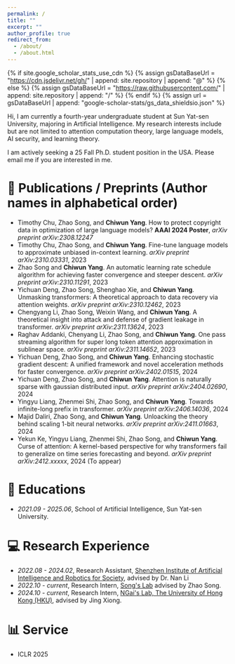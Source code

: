 ```yaml
---
permalink: /
title: ""
excerpt: ""
author_profile: true
redirect_from: 
  - /about/
  - /about.html
---
```

{% if site.google_scholar_stats_use_cdn %}
{% assign gsDataBaseUrl = "https://cdn.jsdelivr.net/gh/" | append: site.repository | append: "@" %}
{% else %}
{% assign gsDataBaseUrl = "https://raw.githubusercontent.com/" | append: site.repository | append: "/" %}
{% endif %}
{% assign url = gsDataBaseUrl | append: "google-scholar-stats/gs_data_shieldsio.json" %}

<span class='anchor' id='about-me'></span>

Hi, I am currently a fourth-year undergraduate student at Sun Yat-sen University, majoring in Artificial Intelligence. My research interests include but are not limited to attention computation theory, large language models, AI security, and learning theory.

I am actively seeking a 25 Fall Ph.D. student position in the USA. Please email me if you are interested in me.

# 📝 Publications / Preprints (Author names in alphabetical order)

* Timothy Chu, Zhao Song, and **Chiwun Yang**. How to protect copyright data in optimization of large language models? **AAAI 2024 Poster**, *arXiv preprint arXiv:2308.12247*
* Timothy Chu, Zhao Song, and **Chiwun Yang**. Fine-tune language models to approximate unbiased in-context learning. *arXiv preprint arXiv:2310.03331*, 2023
* Zhao Song and **Chiwun Yang**. An automatic learning rate schedule algorithm for achieving faster convergence and steeper descent. *arXiv preprint arXiv:2310.11291*, 2023
* Yichuan Deng, Zhao Song, Shenghao Xie, and **Chiwun Yang**. Unmasking transformers: A theoretical approach to data recovery via attention weights. *arXiv preprint arXiv:2310.12462*, 2023
* Chengyang Li, Zhao Song, Weixin Wang, and **Chiwun Yang**. A theoretical insight into attack and defense of gradient leakage in transformer. *arXiv preprint arXiv:2311.13624*, 2023
* Raghav Addanki, Chenyang Li, Zhao Song, and **Chiwun Yang**. One pass streaming algorithm for super long token attention approximation in sublinear space. *arXiv preprint arXiv:2311.14652*, 2023
* Yichuan Deng, Zhao Song, and **Chiwun Yang**. Enhancing stochastic gradient descent: A unified framework and novel acceleration methods for faster convergence. *arXiv preprint arXiv:2402.01515*, 2024
* Yichuan Deng, Zhao Song, and **Chiwun Yang**. Attention is naturally sparse with gaussian distributed input. *arXiv preprint arXiv:2404.02690*, 2024
* Yingyu Liang, Zhenmei Shi, Zhao Song, and **Chiwun Yang**. Towards infinite-long prefix in transformer. *arXiv preprint arXiv:2406.14036*, 2024
* Majid Daliri, Zhao Song, and **Chiwun Yang**. Unloacking the theory behind scaling 1-bit neural networks. *arXiv preprint arXiv:2411.01663*, 2024
* Yekun Ke, Yingyu Liang, Zhenmei Shi, Zhao Song, and **Chiwun Yang**. Curse of attention: A kernel-based perspective for why transformers fail to generalize on time series forecasting and beyond. *arXiv preprint arXiv:2412.xxxxx*, 2024 (To appear)

# 📖 Educations

- *2021.09 - 2025.06*, School of Artificial Intelligence, Sun Yat-sen University.

# 💻 Research Experience

- *2022.08 - 2024.02*, Research Assistant, [Shenzhen Institute of Artificial Intelligence and Robotics for Society](https://airs.cuhk.edu.cn/en), advised by Dr. Nan Li
- *2022.10 - current*, Research Intern, [Song's Lab](https://www.youtube.com/@zhaosong2031) advised by Zhao Song.
- *2024.10 - current*, Research Intern, [NGai's Lab, The University of Hong Kong (HKU)](https://www.eee.hku.hk/~nwong/), advised by Jing Xiong.

# 📊 Service

- ICLR 2025
